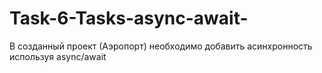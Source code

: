 # Task-6-Tasks-async-await-
В созданный проект (Аэропорт) необходимо добавить асинхронность используя async/await 
